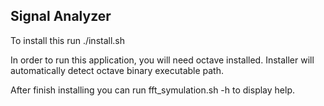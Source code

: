 ## Signal Analyzer

To install this run ./install.sh

In order to run this application, you will need octave installed.
Installer will automatically detect octave binary executable path.

After finish installing you can run fft_symulation.sh -h to display help.
